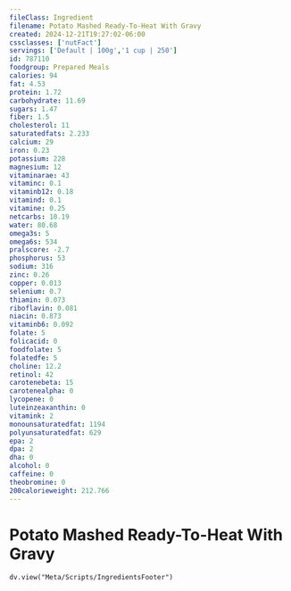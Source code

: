 ```yaml
---
fileClass: Ingredient
filename: Potato Mashed Ready-To-Heat With Gravy
created: 2024-12-21T19:27:02-06:00
cssclasses: ['nutFact']
servings: ['Default | 100g','1 cup | 250']
id: 787110
foodgroup: Prepared Meals
calories: 94
fat: 4.53
protein: 1.72
carbohydrate: 11.69
sugars: 1.47
fiber: 1.5
cholesterol: 11
saturatedfats: 2.233
calcium: 29
iron: 0.23
potassium: 228
magnesium: 12
vitaminarae: 43
vitaminc: 0.1
vitaminb12: 0.18
vitamind: 0.1
vitamine: 0.25
netcarbs: 10.19
water: 80.68
omega3s: 5
omega6s: 534
pralscore: -2.7
phosphorus: 53
sodium: 316
zinc: 0.26
copper: 0.013
selenium: 0.7
thiamin: 0.073
riboflavin: 0.081
niacin: 0.873
vitaminb6: 0.092
folate: 5
folicacid: 0
foodfolate: 5
folatedfe: 5
choline: 12.2
retinol: 42
carotenebeta: 15
carotenealpha: 0
lycopene: 0
luteinzeaxanthin: 0
vitamink: 2
monounsaturatedfat: 1194
polyunsaturatedfat: 629
epa: 2
dpa: 2
dha: 0
alcohol: 0
caffeine: 0
theobromine: 0
200calorieweight: 212.766
---
```


# Potato Mashed Ready-To-Heat With Gravy

```dataviewjs
dv.view("Meta/Scripts/IngredientsFooter")
```